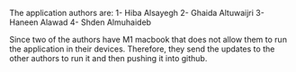 The application authors are:
1- Hiba Alsayegh 
2- Ghaida Altuwaijri 
3- Haneen Alawad 
4- Shden Almuhaideb


Since two of the authors have M1 macbook that does not allow them to run the application in their devices. Therefore, they
send the updates to the other authors to run it and then pushing it into github.

